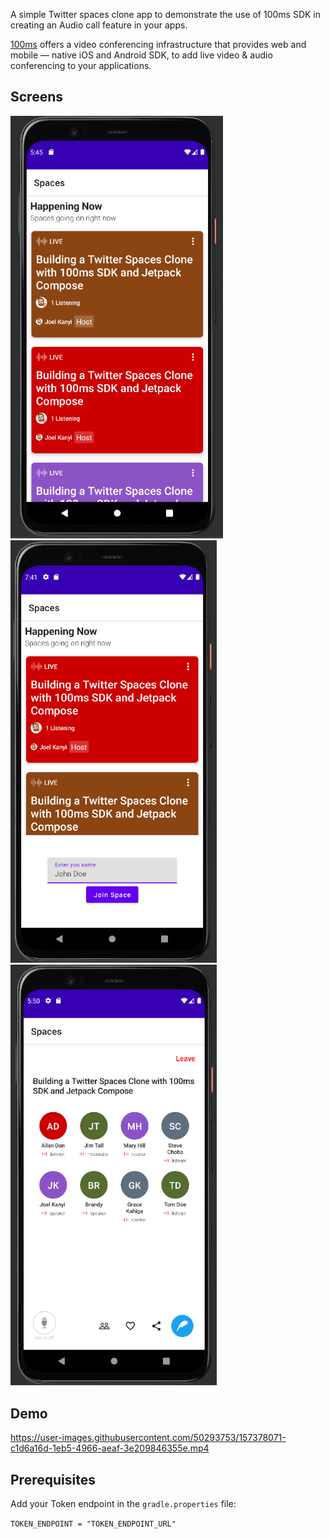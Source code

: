 A simple Twitter spaces clone app to demonstrate the use of 100ms SDK in creating an Audio call feature in your apps.

[100ms](100ms.live/) offers a video conferencing infrastructure that provides web and mobile — native iOS and Android SDK, to add live video & audio conferencing to your applications.

## Screens
<img src="screens/spaces.png" width="340"/> <img src="screens/input-name.png" width="330"/> <img src="screens/space-room.png" width="330"/>

## Demo
https://user-images.githubusercontent.com/50293753/157378071-c1d6a16d-1eb5-4966-aeaf-3e209846355e.mp4
## Prerequisites

Add your Token endpoint in the `gradle.properties` file:

`TOKEN_ENDPOINT = "TOKEN_ENDPOINT_URL"`
